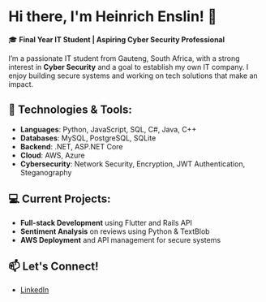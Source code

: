 # Hi there, I'm Heinrich Enslin! 👋

🎓 **Final Year IT Student | Aspiring Cyber Security Professional**

I’m a passionate IT student from Gauteng, South Africa, with a strong interest in **Cyber Security** and a goal to establish my own IT company. I enjoy building secure systems and working on tech solutions that make an impact.

## 🔧 Technologies & Tools:
- **Languages**: Python, JavaScript, SQL, C#, Java, C++
- **Databases**: MySQL, PostgreSQL, SQLite
- **Backend**: .NET, ASP.NET Core
- **Cloud**: AWS, Azure
- **Cybersecurity**: Network Security, Encryption, JWT Authentication, Steganography 

## 💻 Current Projects:
- **Full-stack Development** using Flutter and Rails API
- **Sentiment Analysis** on reviews using Python & TextBlob
- **AWS Deployment** and API management for secure systems

## 📫 Let's Connect!
- [LinkedIn](https://www.linkedin.com/in/heinrich-enslin)
